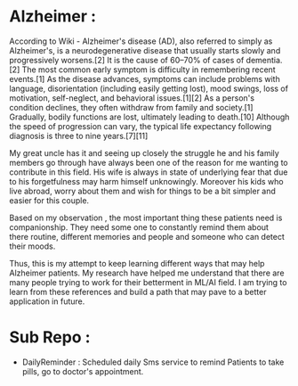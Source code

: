 # Alzheimer :

According to Wiki - Alzheimer's disease (AD), also referred to simply as Alzheimer's, is a neurodegenerative disease that usually starts slowly and progressively worsens.[2] It is the cause of 60–70% of cases of dementia.[2] The most common early symptom is difficulty in remembering recent events.[1] As the disease advances, symptoms can include problems with language, disorientation (including easily getting lost), mood swings, loss of motivation, self-neglect, and behavioral issues.[1][2] As a person's condition declines, they often withdraw from family and society.[1] Gradually, bodily functions are lost, ultimately leading to death.[10] Although the speed of progression can vary, the typical life expectancy following diagnosis is three to nine years.[7][11]

My great uncle has it and seeing up closely the struggle he and his family members go through have always been one of the reason for me wanting to contribute in this field.
His wife is always in state of underlying fear that due to his forgetfulness may harm himself unknowingly. Moreover his kids who live abroad, worry about 
them and wish for things to be a bit simpler and easier for this couple.

Based on my observation , the most important thing these patients need is companionship. They need some one to constantly remind them about there routine, different memories and people and someone who can detect their moods.

Thus, this is my attempt to keep learning different ways that may help Alzheimer patients. My research have helped me understand that there are many people trying to work for their betterment in ML/AI field.
I am trying to learn from these references  and build a path that may pave to a better application in future.


# Sub Repo :

- DailyReminder : Scheduled daily Sms service to remind Patients to take pills, go to doctor's appointment.
